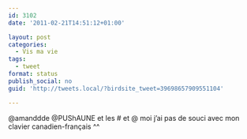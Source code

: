 ```yaml
---
id: 3102
date: '2011-02-21T14:51:12+01:00'

layout: post
categories:
  - Vis ma vie
tags:
  - tweet
format: status
publish_social: no
guid: 'http://tweets.local/?birdsite_tweet=39698657909551104'

---
```


@amanddde @PUShAUNE et les # et @ moi j’ai pas de souci avec mon clavier canadien-français ^^